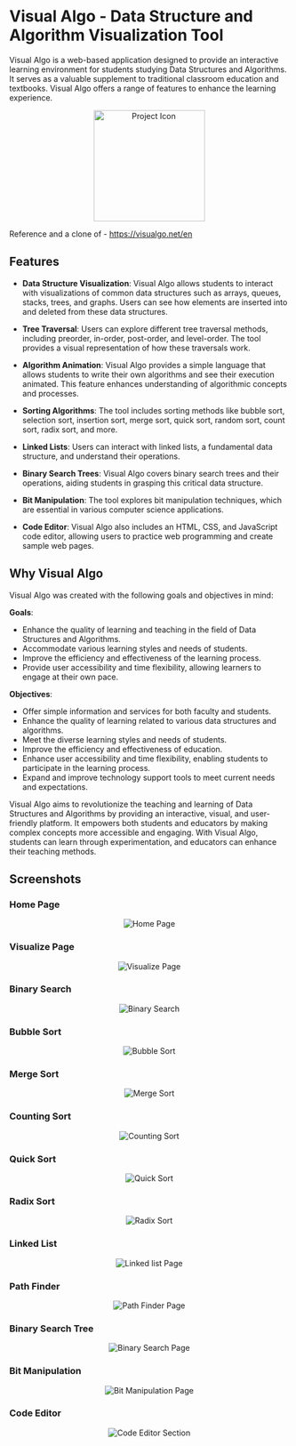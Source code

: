 # Visual Algo - Data Structure and Algorithm Visualization Tool

Visual Algo is a web-based application designed to provide an interactive learning environment for students studying Data Structures and Algorithms. It serves as a valuable supplement to traditional classroom education and textbooks. Visual Algo offers a range of features to enhance the learning experience.



<p align="center">
  <img src="https://github.com/deepthiinduri/VISUAL_ALGO/blob/main/Images/VISUAL%20ALGO%20PNG.png" alt="Project Icon" width="200" height="200">
</p>

Reference and a clone of - https://visualgo.net/en


## Features

- **Data Structure Visualization**: Visual Algo allows students to interact with visualizations of common data structures such as arrays, queues, stacks, trees, and graphs. Users can see how elements are inserted into and deleted from these data structures.

- **Tree Traversal**: Users can explore different tree traversal methods, including preorder, in-order, post-order, and level-order. The tool provides a visual representation of how these traversals work.

- **Algorithm Animation**: Visual Algo provides a simple language that allows students to write their own algorithms and see their execution animated. This feature enhances understanding of algorithmic concepts and processes.

- **Sorting Algorithms**: The tool includes sorting methods like bubble sort, selection sort, insertion sort, merge sort, quick sort, random sort, count sort, radix sort, and more.

- **Linked Lists**: Users can interact with linked lists, a fundamental data structure, and understand their operations.

- **Binary Search Trees**: Visual Algo covers binary search trees and their operations, aiding students in grasping this critical data structure.

- **Bit Manipulation**: The tool explores bit manipulation techniques, which are essential in various computer science applications.

- **Code Editor**: Visual Algo also includes an HTML, CSS, and JavaScript code editor, allowing users to practice web programming and create sample web pages.

## Why Visual Algo

Visual Algo was created with the following goals and objectives in mind:

**Goals**:
- Enhance the quality of learning and teaching in the field of Data Structures and Algorithms.
- Accommodate various learning styles and needs of students.
- Improve the efficiency and effectiveness of the learning process.
- Provide user accessibility and time flexibility, allowing learners to engage at their own pace.

**Objectives**:
- Offer simple information and services for both faculty and students.
- Enhance the quality of learning related to various data structures and algorithms.
- Meet the diverse learning styles and needs of students.
- Improve the efficiency and effectiveness of education.
- Enhance user accessibility and time flexibility, enabling students to participate in the learning process.
- Expand and improve technology support tools to meet current needs and expectations.

Visual Algo aims to revolutionize the teaching and learning of Data Structures and Algorithms by providing an interactive, visual, and user-friendly platform. It empowers both students and educators by making complex concepts more accessible and engaging. With Visual Algo, students can learn through experimentation, and educators can enhance their teaching methods.


## Screenshots

### Home Page
<p align="center">
  <img src="https://github.com/deepthiinduri/VISUAL_ALGO/blob/main/Images/homepage.jpg" alt="Home Page">
</p>



### Visualize Page
<p align="center">
  <img src="https://github.com/deepthiinduri/VISUAL_ALGO/blob/main/Images/visualize%20page.png" alt="Visualize Page">
</p>



### Binary Search
<p align="center">
  <img src="https://github.com/deepthiinduri/VISUAL_ALGO/blob/main/Images/searching.png" alt="Binary Search">
</p>



### Bubble Sort
<p align="center">
  <img src="https://github.com/deepthiinduri/VISUAL_ALGO/blob/main/Images/bubblesort.png" alt="Bubble Sort">
</p>



### Merge Sort
<p align="center">
  <img src="https://github.com/deepthiinduri/VISUAL_ALGO/blob/main/Images/mergesort.png" alt="Merge Sort">
</p>



### Counting Sort
<p align="center">
  <img src="https://github.com/deepthiinduri/VISUAL_ALGO/blob/main/Images/countingsort.png" alt="Counting Sort">
</p>



### Quick Sort
<p align="center">
  <img src="https://github.com/deepthiinduri/VISUAL_ALGO/blob/main/Images/quicksort.png" alt="Quick Sort">
</p>



### Radix Sort
<p align="center">
  <img src="https://github.com/deepthiinduri/VISUAL_ALGO/blob/main/Images/radixsort.png" alt="Radix Sort">
</p>




### Linked List
<p align="center">
  <img src="https://github.com/deepthiinduri/VISUAL_ALGO/blob/main/Images/linkedlist.png" alt="Linked list Page">
</p>



### Path Finder
<p align="center">
  <img src="https://github.com/deepthiinduri/VISUAL_ALGO/blob/main/Images/pathfinder.png" alt="Path Finder Page">
</p>



### Binary Search Tree
<p align="center">
  <img src="https://github.com/deepthiinduri/VISUAL_ALGO/blob/main/Images/bst.png" alt="Binary Search Page">
</p>



### Bit Manipulation
<p align="center">
  <img src="https://github.com/deepthiinduri/VISUAL_ALGO/blob/main/Images/bitmanipulation.png" alt="Bit Manipulation Page">
</p>




### Code Editor
<p align="center">
  <img src="https://github.com/deepthiinduri/VISUAL_ALGO/blob/main/Images/codeeditor.png" alt="Code Editor Section">
</p>
